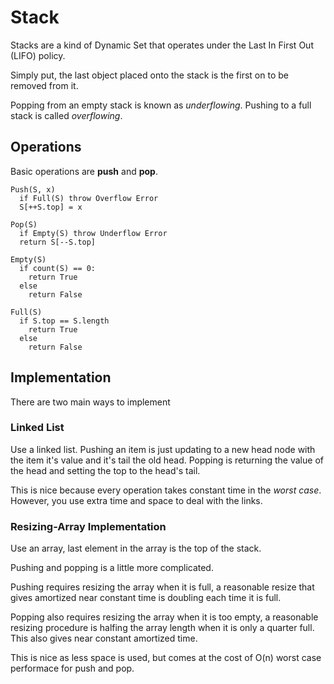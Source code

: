 # Stack
Stacks are a kind of Dynamic Set that operates under the Last In First Out (LIFO) policy.

Simply put, the last object placed onto the stack is the first on to be removed from it.

Popping from an empty stack is known as _underflowing_. Pushing to a full stack
is called _overflowing_.

## Operations

Basic operations are **push** and **pop**.

```
Push(S, x)
  if Full(S) throw Overflow Error
  S[++S.top] = x

Pop(S)
  if Empty(S) throw Underflow Error
  return S[--S.top]

Empty(S)
  if count(S) == 0:
    return True
  else
    return False

Full(S)
  if S.top == S.length
    return True
  else
    return False
```

## Implementation
There are two main ways to implement

### Linked List
Use a linked list.
Pushing an item is just updating to a new head node with the item it's value and
it's tail the old head.
Popping is returning the value of the head and setting the top to the head's
tail.

This is nice because every operation takes constant time in the _worst case_.
However, you use extra time and space to deal with the links.

### Resizing-Array Implementation
Use an array, last element in the array is the top of the stack.

Pushing and popping is a little more complicated.

Pushing requires resizing the array when it is full, a reasonable resize that
gives amortized near constant time is doubling each time it is full.

Popping also requires resizing the array when it is too empty, a reasonable
resizing procedure is halfing the array length when it is only a quarter full.
This also gives near constant amortized time.

This is nice as less space is used, but comes at the cost of O(n) worst case
performace for push and pop.


